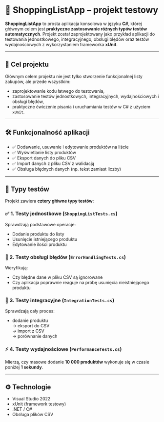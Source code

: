 # 🛒 ShoppingListApp – projekt testowy

**ShoppingListApp** to prosta aplikacja konsolowa w języku **C#**, której głównym celem jest **praktyczne zastosowanie różnych typów testów automatycznych**. Projekt został zaprojektowany jako przykład aplikacji do testowania jednostkowego, integracyjnego, obsługi błędów oraz testów wydajnościowych z wykorzystaniem frameworka **xUnit**.

---

## 🎯 Cel projektu

Głównym celem projektu nie jest tylko stworzenie funkcjonalnej listy zakupów, ale przede wszystkim:

- zaprojektowanie kodu łatwego do testowania,
- zastosowanie testów jednostkowych, integracyjnych, wydajnościowych i obsługi błędów,
- praktyczne ćwiczenie pisania i uruchamiania testów w C# z użyciem `xUnit`.

---

## 🛠️ Funkcjonalność aplikacji

- ✅ Dodawanie, usuwanie i edytowanie produktów na liście
- ✅ Wyświetlanie listy produktów
- ✅ Eksport danych do pliku CSV
- ✅ Import danych z pliku CSV z walidacją
- ✅ Obsługa błędnych danych (np. tekst zamiast liczby)

---

## 🧪 Typy testów

Projekt zawiera **cztery główne typy testów**:

### ✅ 1. Testy jednostkowe (`ShoppingListTests.cs`)

Sprawdzają podstawowe operacje:
- Dodanie produktu do listy
- Usunięcie istniejącego produktu
- Edytowanie ilości produktu

### 🚫 2. Testy obsługi błędów (`ErrorHandlingTests.cs`)

Weryfikują:
- Czy błędne dane w pliku CSV są ignorowane
- Czy aplikacja poprawnie reaguje na próbę usunięcia nieistniejącego produktu

### 🔄 3. Testy integracyjne (`IntegrationTests.cs`)

Sprawdzają cały proces:
- dodanie produktu  
→ eksport do CSV  
→ import z CSV  
→ porównanie danych

### ⚡ 4. Testy wydajnościowe (`PerformanceTests.cs`)

Mierzą, czy masowe dodanie **10 000 produktów** wykonuje się w czasie poniżej **1 sekundy**.

---

## ⚙️ Technologie

- Visual Studio 2022  
- xUnit (framework testowy)  
- .NET / C#  
- Obsługa plików CSV  

